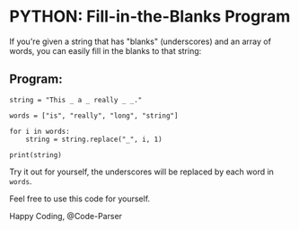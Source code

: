# PYTHON: Fill-in-the-Blanks Program

If you're given a string that has "blanks" (underscores) and an array of words, you can easily fill in the blanks to that string:

## Program:
```
string = "This _ a _ really _ _."

words = ["is", "really", "long", "string"]

for i in words:
    string = string.replace("_", i, 1)

print(string)
```
Try it out for yourself, the underscores will be replaced by each word in ```words```.


Feel free to use this code for yourself.

Happy Coding,
@Code-Parser